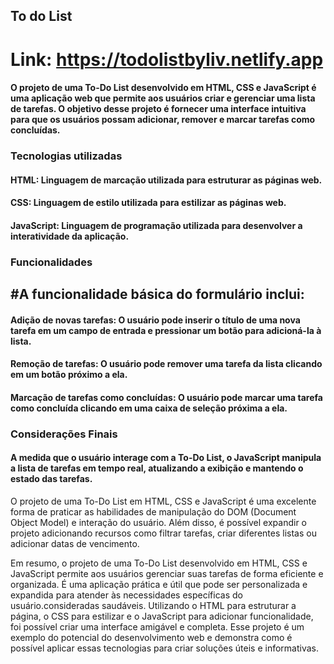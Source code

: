 ## To do List

# Link: https://todolistbyliv.netlify.app
#### O projeto de uma To-Do List desenvolvido em HTML, CSS e JavaScript é uma aplicação web que permite aos usuários criar e gerenciar uma lista de tarefas. O objetivo desse projeto é fornecer uma interface intuitiva para que os usuários possam adicionar, remover e marcar tarefas como concluídas.


### Tecnologias utilizadas

#### HTML: Linguagem de marcação utilizada para estruturar as páginas web.

#### CSS: Linguagem de estilo utilizada para estilizar as páginas web.

#### JavaScript: Linguagem de programação utilizada para desenvolver a interatividade da aplicação. 

### Funcionalidades
## #A funcionalidade básica do formulário inclui:

#### Adição de novas tarefas: O usuário pode inserir o título de uma nova tarefa em um campo de entrada e pressionar um botão para adicioná-la à lista.<br>
#### Remoção de tarefas: O usuário pode remover uma tarefa da lista clicando em um botão próximo a ela.<br>
####  Marcação de tarefas como concluídas: O usuário pode marcar uma tarefa como concluída clicando em uma caixa de seleção próxima a ela.

### Considerações Finais

#### A medida que o usuário interage com a To-Do List, o JavaScript manipula a lista de tarefas em tempo real, atualizando a exibição e mantendo o estado das tarefas.

O projeto de uma To-Do List em HTML, CSS e JavaScript é uma excelente forma de praticar as habilidades de manipulação do DOM (Document Object Model) e interação do usuário. Além disso, é possível expandir o projeto adicionando recursos como filtrar tarefas, criar diferentes listas ou adicionar datas de vencimento.

Em resumo, o projeto de uma To-Do List desenvolvido em HTML, CSS e JavaScript permite aos usuários gerenciar suas tarefas de forma eficiente e organizada. É uma aplicação prática e útil que pode ser personalizada e expandida para atender às necessidades específicas do usuário.consideradas saudáveis. Utilizando o HTML para estruturar a página, o CSS para estilizar e o JavaScript para adicionar funcionalidade, foi possível criar uma interface amigável e completa. Esse projeto é um exemplo do potencial do desenvolvimento web e demonstra como é possível aplicar essas tecnologias para criar soluções úteis e informativas.
